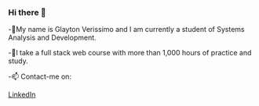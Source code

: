 ### Hi there 👋

-🌱My name is Glayton Verissimo and I am currently a student of Systems Analysis and Development.

-💞️I take a full stack web course with more than 1,000 hours of practice and study.

-📫 Contact-me on:

 [LinkedIn](https://www.linkedin.com/in/glaytonverissimo)



<!---
GlaytonVerissimo/GlaytonVerissimo is a ✨ special ✨ repository because its `README.md` (this file) appears on your GitHub profile.
You can click the Preview link to take a look at your changes.
--->
